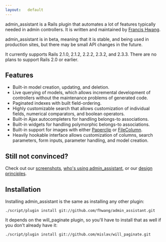 ```yaml
---
layout:   default
---
```


admin\_assistant is a Rails plugin that automates a lot of features typically needed in admin controllers. It is written and maintained by [Francis Hwang][fhwang].

admin\_assistant is in beta, meaning that it is stable, and being used in production sites, but there may be small API changes in the future.

It currently supports Rails 2.1.0, 2.1.2, 2.2.2, 2.3.2, and 2.3.3. There are no plans to support Rails 2.0 or earlier.


## Features

* Built-in model creation, updating, and deletion.
* Live querying of models, which allows incremental development of controllers without the maintenance problems of generated code.
* Paginated indexes with built field-ordering.
* Highly customizable search that allows customization of individual fields, numerical comparators, and boolean operators.
* Built-in Ajax autocompleters for handling belongs-to associations.
* Built-in widgets for handling polymorphic belongs-to associations.
* Built-in support for images with either [Paperclip](http://thoughtbot.com/projects/paperclip) or [FileColumn](http://www.kanthak.net/opensource/file_column/).
* Heavily hookable interface allows customization of columns, search parameters, form inputs, parameter handling, and model creation.


## Still not convinced?

Check out our [screenshots](./screenshots.html), [who's using admin\_assistant](./community.html#whos_using), or our [design principles](./design_principles.html).


## Installation

Installing admin\_assistant is the same as installing any other plugin:

    ./script/plugin install git://github.com/fhwang/admin_assistant.git

It depends on the will\_paginate plugin, so you'll have to install that as well if you don't already have it:

    ./script/plugin install git://github.com/mislav/will_paginate.git


[afarrill]: http://github.com/alexfarrill
[fhwang]: http://fhwang.net/
[mcelona]: http://github.com/mcelona
